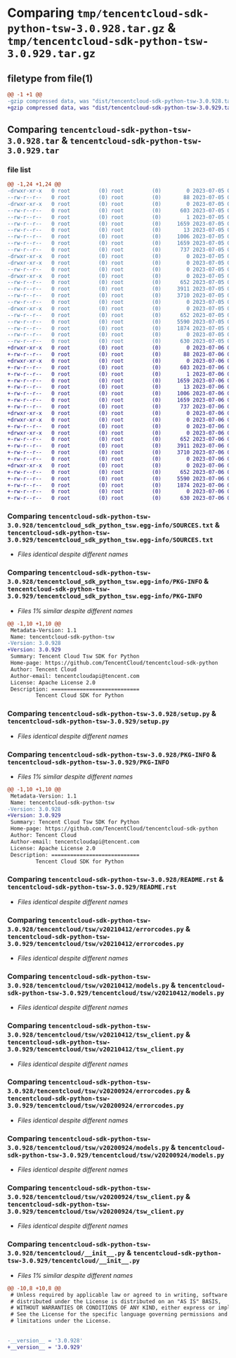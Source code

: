 # Comparing `tmp/tencentcloud-sdk-python-tsw-3.0.928.tar.gz` & `tmp/tencentcloud-sdk-python-tsw-3.0.929.tar.gz`

## filetype from file(1)

```diff
@@ -1 +1 @@
-gzip compressed data, was "dist/tencentcloud-sdk-python-tsw-3.0.928.tar", last modified: Wed Jul  5 00:37:01 2023, max compression
+gzip compressed data, was "dist/tencentcloud-sdk-python-tsw-3.0.929.tar", last modified: Thu Jul  6 00:37:50 2023, max compression
```

## Comparing `tencentcloud-sdk-python-tsw-3.0.928.tar` & `tencentcloud-sdk-python-tsw-3.0.929.tar`

### file list

```diff
@@ -1,24 +1,24 @@
-drwxr-xr-x   0 root         (0) root         (0)        0 2023-07-05 00:37:01.000000 tencentcloud-sdk-python-tsw-3.0.928/
--rw-r--r--   0 root         (0) root         (0)       88 2023-07-05 00:37:01.000000 tencentcloud-sdk-python-tsw-3.0.928/setup.cfg
-drwxr-xr-x   0 root         (0) root         (0)        0 2023-07-05 00:37:01.000000 tencentcloud-sdk-python-tsw-3.0.928/tencentcloud_sdk_python_tsw.egg-info/
--rw-r--r--   0 root         (0) root         (0)      603 2023-07-05 00:37:01.000000 tencentcloud-sdk-python-tsw-3.0.928/tencentcloud_sdk_python_tsw.egg-info/SOURCES.txt
--rw-r--r--   0 root         (0) root         (0)        1 2023-07-05 00:37:01.000000 tencentcloud-sdk-python-tsw-3.0.928/tencentcloud_sdk_python_tsw.egg-info/dependency_links.txt
--rw-r--r--   0 root         (0) root         (0)     1659 2023-07-05 00:37:01.000000 tencentcloud-sdk-python-tsw-3.0.928/tencentcloud_sdk_python_tsw.egg-info/PKG-INFO
--rw-r--r--   0 root         (0) root         (0)       13 2023-07-05 00:37:01.000000 tencentcloud-sdk-python-tsw-3.0.928/tencentcloud_sdk_python_tsw.egg-info/top_level.txt
--rw-r--r--   0 root         (0) root         (0)     1006 2023-07-05 00:37:01.000000 tencentcloud-sdk-python-tsw-3.0.928/setup.py
--rw-r--r--   0 root         (0) root         (0)     1659 2023-07-05 00:37:01.000000 tencentcloud-sdk-python-tsw-3.0.928/PKG-INFO
--rw-r--r--   0 root         (0) root         (0)      737 2023-07-05 00:37:01.000000 tencentcloud-sdk-python-tsw-3.0.928/README.rst
-drwxr-xr-x   0 root         (0) root         (0)        0 2023-07-05 00:37:01.000000 tencentcloud-sdk-python-tsw-3.0.928/tencentcloud/
-drwxr-xr-x   0 root         (0) root         (0)        0 2023-07-05 00:37:01.000000 tencentcloud-sdk-python-tsw-3.0.928/tencentcloud/tsw/
--rw-r--r--   0 root         (0) root         (0)        0 2023-07-05 00:37:01.000000 tencentcloud-sdk-python-tsw-3.0.928/tencentcloud/tsw/__init__.py
-drwxr-xr-x   0 root         (0) root         (0)        0 2023-07-05 00:37:01.000000 tencentcloud-sdk-python-tsw-3.0.928/tencentcloud/tsw/v20210412/
--rw-r--r--   0 root         (0) root         (0)      652 2023-07-05 00:37:01.000000 tencentcloud-sdk-python-tsw-3.0.928/tencentcloud/tsw/v20210412/errorcodes.py
--rw-r--r--   0 root         (0) root         (0)     3911 2023-07-05 00:37:01.000000 tencentcloud-sdk-python-tsw-3.0.928/tencentcloud/tsw/v20210412/models.py
--rw-r--r--   0 root         (0) root         (0)     3710 2023-07-05 00:37:01.000000 tencentcloud-sdk-python-tsw-3.0.928/tencentcloud/tsw/v20210412/tsw_client.py
--rw-r--r--   0 root         (0) root         (0)        0 2023-07-05 00:37:01.000000 tencentcloud-sdk-python-tsw-3.0.928/tencentcloud/tsw/v20210412/__init__.py
-drwxr-xr-x   0 root         (0) root         (0)        0 2023-07-05 00:37:01.000000 tencentcloud-sdk-python-tsw-3.0.928/tencentcloud/tsw/v20200924/
--rw-r--r--   0 root         (0) root         (0)      652 2023-07-05 00:37:01.000000 tencentcloud-sdk-python-tsw-3.0.928/tencentcloud/tsw/v20200924/errorcodes.py
--rw-r--r--   0 root         (0) root         (0)     5590 2023-07-05 00:37:01.000000 tencentcloud-sdk-python-tsw-3.0.928/tencentcloud/tsw/v20200924/models.py
--rw-r--r--   0 root         (0) root         (0)     1874 2023-07-05 00:37:01.000000 tencentcloud-sdk-python-tsw-3.0.928/tencentcloud/tsw/v20200924/tsw_client.py
--rw-r--r--   0 root         (0) root         (0)        0 2023-07-05 00:37:01.000000 tencentcloud-sdk-python-tsw-3.0.928/tencentcloud/tsw/v20200924/__init__.py
--rw-r--r--   0 root         (0) root         (0)      630 2023-07-05 00:37:01.000000 tencentcloud-sdk-python-tsw-3.0.928/tencentcloud/__init__.py
+drwxr-xr-x   0 root         (0) root         (0)        0 2023-07-06 00:37:50.000000 tencentcloud-sdk-python-tsw-3.0.929/
+-rw-r--r--   0 root         (0) root         (0)       88 2023-07-06 00:37:50.000000 tencentcloud-sdk-python-tsw-3.0.929/setup.cfg
+drwxr-xr-x   0 root         (0) root         (0)        0 2023-07-06 00:37:50.000000 tencentcloud-sdk-python-tsw-3.0.929/tencentcloud_sdk_python_tsw.egg-info/
+-rw-r--r--   0 root         (0) root         (0)      603 2023-07-06 00:37:50.000000 tencentcloud-sdk-python-tsw-3.0.929/tencentcloud_sdk_python_tsw.egg-info/SOURCES.txt
+-rw-r--r--   0 root         (0) root         (0)        1 2023-07-06 00:37:50.000000 tencentcloud-sdk-python-tsw-3.0.929/tencentcloud_sdk_python_tsw.egg-info/dependency_links.txt
+-rw-r--r--   0 root         (0) root         (0)     1659 2023-07-06 00:37:50.000000 tencentcloud-sdk-python-tsw-3.0.929/tencentcloud_sdk_python_tsw.egg-info/PKG-INFO
+-rw-r--r--   0 root         (0) root         (0)       13 2023-07-06 00:37:50.000000 tencentcloud-sdk-python-tsw-3.0.929/tencentcloud_sdk_python_tsw.egg-info/top_level.txt
+-rw-r--r--   0 root         (0) root         (0)     1006 2023-07-06 00:37:50.000000 tencentcloud-sdk-python-tsw-3.0.929/setup.py
+-rw-r--r--   0 root         (0) root         (0)     1659 2023-07-06 00:37:50.000000 tencentcloud-sdk-python-tsw-3.0.929/PKG-INFO
+-rw-r--r--   0 root         (0) root         (0)      737 2023-07-06 00:37:50.000000 tencentcloud-sdk-python-tsw-3.0.929/README.rst
+drwxr-xr-x   0 root         (0) root         (0)        0 2023-07-06 00:37:50.000000 tencentcloud-sdk-python-tsw-3.0.929/tencentcloud/
+drwxr-xr-x   0 root         (0) root         (0)        0 2023-07-06 00:37:50.000000 tencentcloud-sdk-python-tsw-3.0.929/tencentcloud/tsw/
+-rw-r--r--   0 root         (0) root         (0)        0 2023-07-06 00:37:50.000000 tencentcloud-sdk-python-tsw-3.0.929/tencentcloud/tsw/__init__.py
+drwxr-xr-x   0 root         (0) root         (0)        0 2023-07-06 00:37:50.000000 tencentcloud-sdk-python-tsw-3.0.929/tencentcloud/tsw/v20210412/
+-rw-r--r--   0 root         (0) root         (0)      652 2023-07-06 00:37:50.000000 tencentcloud-sdk-python-tsw-3.0.929/tencentcloud/tsw/v20210412/errorcodes.py
+-rw-r--r--   0 root         (0) root         (0)     3911 2023-07-06 00:37:50.000000 tencentcloud-sdk-python-tsw-3.0.929/tencentcloud/tsw/v20210412/models.py
+-rw-r--r--   0 root         (0) root         (0)     3710 2023-07-06 00:37:50.000000 tencentcloud-sdk-python-tsw-3.0.929/tencentcloud/tsw/v20210412/tsw_client.py
+-rw-r--r--   0 root         (0) root         (0)        0 2023-07-06 00:37:50.000000 tencentcloud-sdk-python-tsw-3.0.929/tencentcloud/tsw/v20210412/__init__.py
+drwxr-xr-x   0 root         (0) root         (0)        0 2023-07-06 00:37:50.000000 tencentcloud-sdk-python-tsw-3.0.929/tencentcloud/tsw/v20200924/
+-rw-r--r--   0 root         (0) root         (0)      652 2023-07-06 00:37:50.000000 tencentcloud-sdk-python-tsw-3.0.929/tencentcloud/tsw/v20200924/errorcodes.py
+-rw-r--r--   0 root         (0) root         (0)     5590 2023-07-06 00:37:50.000000 tencentcloud-sdk-python-tsw-3.0.929/tencentcloud/tsw/v20200924/models.py
+-rw-r--r--   0 root         (0) root         (0)     1874 2023-07-06 00:37:50.000000 tencentcloud-sdk-python-tsw-3.0.929/tencentcloud/tsw/v20200924/tsw_client.py
+-rw-r--r--   0 root         (0) root         (0)        0 2023-07-06 00:37:50.000000 tencentcloud-sdk-python-tsw-3.0.929/tencentcloud/tsw/v20200924/__init__.py
+-rw-r--r--   0 root         (0) root         (0)      630 2023-07-06 00:37:50.000000 tencentcloud-sdk-python-tsw-3.0.929/tencentcloud/__init__.py
```

### Comparing `tencentcloud-sdk-python-tsw-3.0.928/tencentcloud_sdk_python_tsw.egg-info/SOURCES.txt` & `tencentcloud-sdk-python-tsw-3.0.929/tencentcloud_sdk_python_tsw.egg-info/SOURCES.txt`

 * *Files identical despite different names*

### Comparing `tencentcloud-sdk-python-tsw-3.0.928/tencentcloud_sdk_python_tsw.egg-info/PKG-INFO` & `tencentcloud-sdk-python-tsw-3.0.929/tencentcloud_sdk_python_tsw.egg-info/PKG-INFO`

 * *Files 1% similar despite different names*

```diff
@@ -1,10 +1,10 @@
 Metadata-Version: 1.1
 Name: tencentcloud-sdk-python-tsw
-Version: 3.0.928
+Version: 3.0.929
 Summary: Tencent Cloud Tsw SDK for Python
 Home-page: https://github.com/TencentCloud/tencentcloud-sdk-python
 Author: Tencent Cloud
 Author-email: tencentcloudapi@tencent.com
 License: Apache License 2.0
 Description: ============================
         Tencent Cloud SDK for Python
```

### Comparing `tencentcloud-sdk-python-tsw-3.0.928/setup.py` & `tencentcloud-sdk-python-tsw-3.0.929/setup.py`

 * *Files identical despite different names*

### Comparing `tencentcloud-sdk-python-tsw-3.0.928/PKG-INFO` & `tencentcloud-sdk-python-tsw-3.0.929/PKG-INFO`

 * *Files 1% similar despite different names*

```diff
@@ -1,10 +1,10 @@
 Metadata-Version: 1.1
 Name: tencentcloud-sdk-python-tsw
-Version: 3.0.928
+Version: 3.0.929
 Summary: Tencent Cloud Tsw SDK for Python
 Home-page: https://github.com/TencentCloud/tencentcloud-sdk-python
 Author: Tencent Cloud
 Author-email: tencentcloudapi@tencent.com
 License: Apache License 2.0
 Description: ============================
         Tencent Cloud SDK for Python
```

### Comparing `tencentcloud-sdk-python-tsw-3.0.928/README.rst` & `tencentcloud-sdk-python-tsw-3.0.929/README.rst`

 * *Files identical despite different names*

### Comparing `tencentcloud-sdk-python-tsw-3.0.928/tencentcloud/tsw/v20210412/errorcodes.py` & `tencentcloud-sdk-python-tsw-3.0.929/tencentcloud/tsw/v20210412/errorcodes.py`

 * *Files identical despite different names*

### Comparing `tencentcloud-sdk-python-tsw-3.0.928/tencentcloud/tsw/v20210412/models.py` & `tencentcloud-sdk-python-tsw-3.0.929/tencentcloud/tsw/v20210412/models.py`

 * *Files identical despite different names*

### Comparing `tencentcloud-sdk-python-tsw-3.0.928/tencentcloud/tsw/v20210412/tsw_client.py` & `tencentcloud-sdk-python-tsw-3.0.929/tencentcloud/tsw/v20210412/tsw_client.py`

 * *Files identical despite different names*

### Comparing `tencentcloud-sdk-python-tsw-3.0.928/tencentcloud/tsw/v20200924/errorcodes.py` & `tencentcloud-sdk-python-tsw-3.0.929/tencentcloud/tsw/v20200924/errorcodes.py`

 * *Files identical despite different names*

### Comparing `tencentcloud-sdk-python-tsw-3.0.928/tencentcloud/tsw/v20200924/models.py` & `tencentcloud-sdk-python-tsw-3.0.929/tencentcloud/tsw/v20200924/models.py`

 * *Files identical despite different names*

### Comparing `tencentcloud-sdk-python-tsw-3.0.928/tencentcloud/tsw/v20200924/tsw_client.py` & `tencentcloud-sdk-python-tsw-3.0.929/tencentcloud/tsw/v20200924/tsw_client.py`

 * *Files identical despite different names*

### Comparing `tencentcloud-sdk-python-tsw-3.0.928/tencentcloud/__init__.py` & `tencentcloud-sdk-python-tsw-3.0.929/tencentcloud/__init__.py`

 * *Files 1% similar despite different names*

```diff
@@ -10,8 +10,8 @@
 # Unless required by applicable law or agreed to in writing, software
 # distributed under the License is distributed on an "AS IS" BASIS,
 # WITHOUT WARRANTIES OR CONDITIONS OF ANY KIND, either express or implied.
 # See the License for the specific language governing permissions and
 # limitations under the License.
 
 
-__version__ = '3.0.928'
+__version__ = '3.0.929'
```

